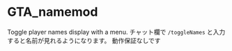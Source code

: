 # GTA_namemod
Toggle player names display with a menu.
チャット欄で
`
/toggleNames
`
と入力すると名前が見れるようになります。
動作保証なしです
